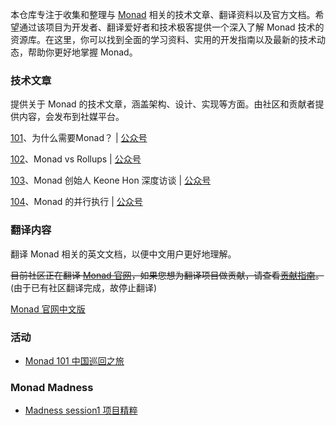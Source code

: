
本仓库专注于收集和整理与 [Monad](https://docs.monad.xyz/) 相关的技术文章、翻译资料以及官方文档。希望通过该项目为开发者、翻译爱好者和技术极客提供一个深入了解 Monad 技术的资源库。在这里，你可以找到全面的学习资料、实用的开发指南以及最新的技术动态，帮助你更好地掌握 Monad。


### 技术文章

提供关于 Monad 的技术文章，涵盖架构、设计、实现等方面。由社区和贡献者提供内容，会发布到社媒平台。

[101](./articles/101_为什么需要Monad.md)、为什么需要Monad？ | [公众号](https://mp.weixin.qq.com/s/I323A1NdK_EANBRY2IZaeg)

[102](./articles/102_MonadvsRollups.md)、Monad vs Rollups | [公众号](https://mp.weixin.qq.com/s/bBfahNNgcBRaSmOdpvPCmA)

[103](./articles/103_KeoneHon访谈.md)、Monad 创始人 Keone Hon 深度访谈 | [公众号](https://mp.weixin.qq.com/s/kEtQY-ojT8MZX6rfyaJH0A)

[104](./articles/104_Monad的并行执行.md)、Monad 的并行执行 | [公众号](https://mp.weixin.qq.com/s/oc0UnOYX-f5Q1wKF4DYySg)


### 翻译内容

翻译 Monad 相关的英文文档，以便中文用户更好地理解。

~~目前社区正在翻译 [Monad 官网](https://docs.monad.xyz/)，如果您想为翻译项目做贡献，请查看[贡献指南](./translations/readme.md)。~~ (由于已有社区翻译完成，故停止翻译)

[Monad 官网中文版](https://monad.docszh.com/)


### 活动

- [Monad 101 中国巡回之旅](./dapp101/readme.md)


### Monad Madness
- [Madness session1 项目精粹](./madness/session1.md)

